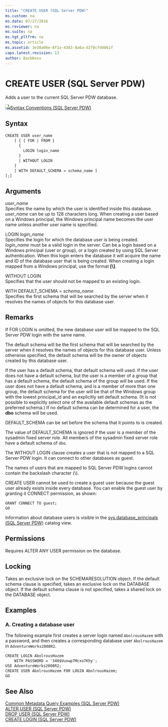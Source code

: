 ```yaml
---
title: "CREATE USER (SQL Server PDW)"
ms.custom: na
ms.date: 07/27/2016
ms.reviewer: na
ms.suite: na
ms.tgt_pltfrm: na
ms.topic: article
ms.assetid: 3e38a06e-8f1a-4383-8a6a-d2f8cfdd861f
caps.latest.revision: 13
author: BarbKess
---
```

# CREATE USER (SQL Server PDW)
Adds a user to the current SQL Server PDW database.  
  
![Topic link icon](../sqlpdw/media/Topic_Link.gif "Topic_Link")[Syntax Conventions &#40;SQL Server PDW&#41;](../sqlpdw/syntax-conventions-sql-server-pdw.md)  
  
## Syntax  
  
```  
CREATE USER user_name   
    [ { { FOR | FROM }  
      {   
        LOGIN login_name   
      }   
      | WITHOUT LOGIN  
    ]   
    [ WITH DEFAULT_SCHEMA = schema_name ]  
[;]  
```  
  
## Arguments  
*user_name*  
Specifies the name by which the user is identified inside this database. *user_name* can be up to 128 characters long. When creating a user based on a Windows principal, the Windows principal name becomes the user name unless another user name is specified.  
  
LOGIN *login_name*  
Specifies the login for which the database user is being created. *login_name* must be a valid login in the server. Can be a login based on a Windows principal (user or group), or a login created by using SQL Server authentication. When this login enters the database it will acquire the name and ID of the database user that is being created. When creating a login mapped from a Windows principal, use the format **[***<domainName>***\\***<loginName>***]**.  
  
WITHOUT LOGIN  
Specifies that the user should not be mapped to an existing login.  
  
WITH DEFAULT_SCHEMA = *schema_name*  
Specifies the first schema that will be searched by the server when it resolves the names of objects for this database user.  
  
## Remarks  
If FOR LOGIN is omitted, the new database user will be mapped to the SQL Server PDW login with the same name.  
  
The default schema will be the first schema that will be searched by the server when it resolves the names of objects for this database user. Unless otherwise specified, the default schema will be the owner of objects created by this database user.  
  
If the user has a default schema, that default schema will used. If the user does not have a default schema, but the user is a member of a group that has a default schema, the default schema of the group will be used. If the user does not have a default schema, and is a member of more than one group, the default schema for the user will be that of the Windows group with the lowest principal_id and an explicitly set default schema. (It is not possible to explicitly select one of the available default schemas as the preferred schema.) If no default schema can be determined for a user, the **dbo** schema will be used.  
  
DEFAULT_SCHEMA can be set before the schema that it points to is created.  
  
The value of DEFAULT_SCHEMA is ignored if the user is a member of the sysadmin fixed server role. All members of the sysadmin fixed server role have a default schema of `dbo`.  
  
The WITHOUT LOGIN clause creates a user that is not mapped to a SQL Server PDW login. It can connect to other databases as guest.  
  
The names of users that are mapped to SQL Server PDW logins cannot contain the backslash character (\\).  
  
CREATE USER cannot be used to create a guest user because the guest user already exists inside every database. You can enable the guest user by granting it CONNECT permission, as shown:  
  
```  
GRANT CONNECT TO guest;  
GO  
```  
  
Information about database users is visible in the [sys.database_principals &#40;SQL Server PDW&#41;](../sqlpdw/sys-database-principals-sql-server-pdw.md) catalog view.  
  
## Permissions  
Requires ALTER ANY USER permission on the database.  
  
## Locking  
Takes an exclusive lock on the SCHEMARESOLUTION object. If the default schema clause is specified, takes an exclusive lock on the DATABASE object. If the default schema clause is not specified, takes a shared lock on the DATABASE object.  
  
## Examples  
  
### A. Creating a database user  
The following example first creates a server login named `AbolrousHazem` with a password, and then creates a corresponding database user `AbolrousHazem` in `AdventureWorks2008R2`.  
  
```  
CREATE LOGIN AbolrousHazem   
    WITH PASSWORD = '340$Uuxwp7Mcxo7Khy';  
USE AdventureWorks2008R2;  
CREATE USER AbolrousHazem FOR LOGIN AbolrousHazem;  
GO  
```  
  
## See Also  
[Common Metadata Query Examples &#40;SQL Server PDW&#41;](../sqlpdw/common-metadata-query-examples-sql-server-pdw.md)  
[ALTER USER &#40;SQL Server PDW&#41;](../sqlpdw/alter-user-sql-server-pdw.md)  
[DROP USER &#40;SQL Server PDW&#41;](../sqlpdw/drop-user-sql-server-pdw.md)  
[CREATE LOGIN &#40;SQL Server PDW&#41;](../sqlpdw/create-login-sql-server-pdw.md)  
  

